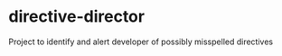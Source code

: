 directive-director
==================

Project to identify and alert developer of possibly misspelled directives
